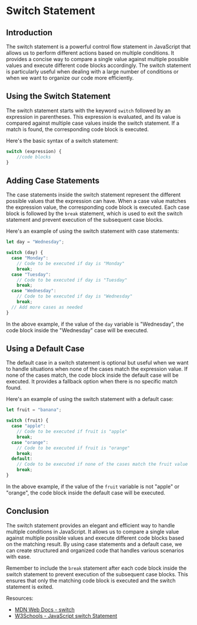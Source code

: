 # Switch Statement

## Introduction

The switch statement is a powerful control flow statement in JavaScript that allows us to perform different actions based on multiple conditions. It provides a concise way to compare a single value against multiple possible values and execute different code blocks accordingly. The switch statement is particularly useful when dealing with a large number of conditions or when we want to organize our code more efficiently.

## Using the Switch Statement

The switch statement starts with the keyword `switch` followed by an expression in parentheses. This expression is evaluated, and its value is compared against multiple case values inside the switch statement. If a match is found, the corresponding code block is executed.

Here's the basic syntax of a switch statement:

```javascript
switch (expression) {
    //code blocks
}
```

## Adding Case Statements

The case statements inside the switch statement represent the different possible values that the expression can have. When a case value matches the expression value, the corresponding code block is executed. Each case block is followed by the `break` statement, which is used to exit the switch statement and prevent execution of the subsequent case blocks.

Here's an example of using the switch statement with case statements:

```javascript
let day = "Wednesday";

switch (day) {
  case "Monday":
    // Code to be executed if day is "Monday"
    break;
  case "Tuesday":
    // Code to be executed if day is "Tuesday"
    break;
  case "Wednesday":
    // Code to be executed if day is "Wednesday"
    break;
  // Add more cases as needed
}
```

In the above example, if the value of the `day` variable is "Wednesday", the code block inside the "Wednesday" case will be executed.

## Using a Default Case

The default case in a switch statement is optional but useful when we want to handle situations when none of the cases match the expression value. If none of the cases match, the code block inside the default case will be executed. It provides a fallback option when there is no specific match found.

Here's an example of using the switch statement with a default case:

```javascript
let fruit = "banana";

switch (fruit) {
  case "apple":
    // Code to be executed if fruit is "apple"
    break;
  case "orange":
    // Code to be executed if fruit is "orange"
    break;
  default:
    // Code to be executed if none of the cases match the fruit value
    break;
}
```

In the above example, if the value of the `fruit` variable is not "apple" or "orange", the code block inside the default case will be executed.

## Conclusion

The switch statement provides an elegant and efficient way to handle multiple conditions in JavaScript. It allows us to compare a single value against multiple possible values and execute different code blocks based on the matching result. By using case statements and a default case, we can create structured and organized code that handles various scenarios with ease.

Remember to include the `break` statement after each code block inside the switch statement to prevent execution of the subsequent case blocks. This ensures that only the matching code block is executed and the switch statement is exited.

Resources:
- [MDN Web Docs - switch](https://developer.mozilla.org/en-US/docs/Web/JavaScript/Reference/Statements/switch)
- [W3Schools - JavaScript switch Statement](https://www.w3schools.com/js/js_switch.asp)